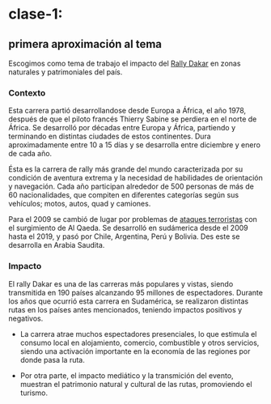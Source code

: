 # clase-1: 
## primera aproximación al tema
Escogimos como tema de trabajo el impacto del [Rally Dakar](https://www.dakar.com/es/universo-dakar/lacarrera) en zonas naturales y patrimoniales del país. 
### Contexto
Esta carrera partió desarrollandose desde Europa a África, el año 1978, después de que el piloto francés Thierry Sabine se perdiera en el norte de África. Se desarrolló por décadas entre Europa y África, partiendo y terminando en distintas ciudades de estos continentes. Dura aproximadamente entre 10 a 15 días y se desarrolla entre diciembre y enero de cada año.

Ésta es la carrera de rally más grande del mundo caracterizada por su condición de aventura extrema y la necesidad de habilidades de orientación y navegación. Cada año participan alrededor de 500 personas de más de 60 nacionalidades, que compiten en diferentes categorías según sus vehículos; motos, autos, quad y camiones.

Para el 2009 se cambió de lugar por problemas de [ataques terroristas](https://www.biobiochile.cl/noticias/2012/12/30/por-que-el-dakar-dejo-africa-y-se-vino-a-correr-a-sudamerica.shtml) con el surgimiento de Al Qaeda. Se desarrolló en sudámerica desde el 2009 hasta el 2019, y pasó por Chile, Argentina, Perú y Bolivia. Des este se desarrolla en Arabia Saudita.
### Impacto
El rally Dakar es una de las carreras más populares y vistas, siendo transmitida en 190 países alcanzando 95 millones de espectadores. Durante los años que ocurrió esta carrera en Sudamérica, se realizaron distintas rutas en los países antes mencionados, teniendo impactos positivos y negativos.

- La carrera atrae muchos espectadores presenciales, lo que estimula el consumo local en alojamiento, comercio, combustible y otros servicios, siendo una activación importante en la economía de las regiones por donde pasa la ruta.

- Por otra parte, el impacto mediático y la transmición del evento, muestran el patrimonio natural y cultural de las rutas, promoviendo el turismo.
